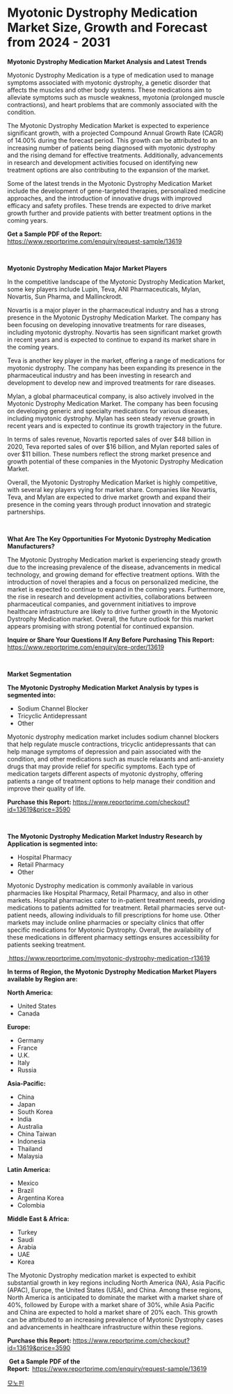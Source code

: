 <p><h1>Myotonic Dystrophy Medication Market Size, Growth and Forecast from 2024 - 2031</h1></p><p><strong>Myotonic Dystrophy Medication Market Analysis and Latest Trends</strong></p>
<p><p>Myotonic Dystrophy Medication is a type of medication used to manage symptoms associated with myotonic dystrophy, a genetic disorder that affects the muscles and other body systems. These medications aim to alleviate symptoms such as muscle weakness, myotonia (prolonged muscle contractions), and heart problems that are commonly associated with the condition.</p><p>The Myotonic Dystrophy Medication Market is expected to experience significant growth, with a projected Compound Annual Growth Rate (CAGR) of 14.00% during the forecast period. This growth can be attributed to an increasing number of patients being diagnosed with myotonic dystrophy and the rising demand for effective treatments. Additionally, advancements in research and development activities focused on identifying new treatment options are also contributing to the expansion of the market.</p><p>Some of the latest trends in the Myotonic Dystrophy Medication Market include the development of gene-targeted therapies, personalized medicine approaches, and the introduction of innovative drugs with improved efficacy and safety profiles. These trends are expected to drive market growth further and provide patients with better treatment options in the coming years.</p></p>
<p><strong>Get a Sample PDF of the Report:&nbsp;</strong> <a href="https://www.reportprime.com/enquiry/request-sample/13619">https://www.reportprime.com/enquiry/request-sample/13619</a></p>
<p>&nbsp;</p>
<p><strong>Myotonic Dystrophy Medication Major Market Players</strong></p>
<p><p>In the competitive landscape of the Myotonic Dystrophy Medication Market, some key players include Lupin, Teva, ANI Pharmaceuticals, Mylan, Novartis, Sun Pharma, and Mallinckrodt. </p><p>Novartis is a major player in the pharmaceutical industry and has a strong presence in the Myotonic Dystrophy Medication Market. The company has been focusing on developing innovative treatments for rare diseases, including myotonic dystrophy. Novartis has seen significant market growth in recent years and is expected to continue to expand its market share in the coming years.</p><p>Teva is another key player in the market, offering a range of medications for myotonic dystrophy. The company has been expanding its presence in the pharmaceutical industry and has been investing in research and development to develop new and improved treatments for rare diseases.</p><p>Mylan, a global pharmaceutical company, is also actively involved in the Myotonic Dystrophy Medication Market. The company has been focusing on developing generic and specialty medications for various diseases, including myotonic dystrophy. Mylan has seen steady revenue growth in recent years and is expected to continue its growth trajectory in the future.</p><p>In terms of sales revenue, Novartis reported sales of over $48 billion in 2020, Teva reported sales of over $16 billion, and Mylan reported sales of over $11 billion. These numbers reflect the strong market presence and growth potential of these companies in the Myotonic Dystrophy Medication Market.</p><p>Overall, the Myotonic Dystrophy Medication Market is highly competitive, with several key players vying for market share. Companies like Novartis, Teva, and Mylan are expected to drive market growth and expand their presence in the coming years through product innovation and strategic partnerships.</p></p>
<p>&nbsp;</p>
<p><strong>What Are The Key Opportunities For Myotonic Dystrophy Medication Manufacturers?</strong></p>
<p><p>The Myotonic Dystrophy Medication market is experiencing steady growth due to the increasing prevalence of the disease, advancements in medical technology, and growing demand for effective treatment options. With the introduction of novel therapies and a focus on personalized medicine, the market is expected to continue to expand in the coming years. Furthermore, the rise in research and development activities, collaborations between pharmaceutical companies, and government initiatives to improve healthcare infrastructure are likely to drive further growth in the Myotonic Dystrophy Medication market. Overall, the future outlook for this market appears promising with strong potential for continued expansion.</p></p>
<p><strong>Inquire or Share Your Questions If Any Before Purchasing This Report:</strong> <a href="https://www.reportprime.com/enquiry/pre-order/13619">https://www.reportprime.com/enquiry/pre-order/13619</a></p>
<p>&nbsp;</p>
<p><strong>Market Segmentation</strong></p>
<p><strong>The Myotonic Dystrophy Medication Market Analysis by types is segmented into:</strong></p>
<p><ul><li>Sodium Channel Blocker</li><li>Tricyclic Antidepressant</li><li>Other</li></ul></p>
<p><p>Myotonic dystrophy medication market includes sodium channel blockers that help regulate muscle contractions, tricyclic antidepressants that can help manage symptoms of depression and pain associated with the condition, and other medications such as muscle relaxants and anti-anxiety drugs that may provide relief for specific symptoms. Each type of medication targets different aspects of myotonic dystrophy, offering patients a range of treatment options to help manage their condition and improve their quality of life.</p></p>
<p><strong>Purchase this Report:&nbsp;</strong><a href="https://www.reportprime.com/checkout?id=13619&price=3590">https://www.reportprime.com/checkout?id=13619&price=3590</a></p>
<p>&nbsp;</p>
<p><strong>The Myotonic Dystrophy Medication Market Industry Research by Application is segmented into:</strong></p>
<p><ul><li>Hospital Pharmacy</li><li>Retail Pharmacy</li><li>Other</li></ul></p>
<p><p>Myotonic Dystrophy medication is commonly available in various pharmacies like Hospital Pharmacy, Retail Pharmacy, and also in other markets. Hospital pharmacies cater to in-patient treatment needs, providing medications to patients admitted for treatment. Retail pharmacies serve out-patient needs, allowing individuals to fill prescriptions for home use. Other markets may include online pharmacies or specialty clinics that offer specific medications for Myotonic Dystrophy. Overall, the availability of these medications in different pharmacy settings ensures accessibility for patients seeking treatment.</p></p>
<p><a href="https://www.reportprime.com/myotonic-dystrophy-medication-r13619">&nbsp;https://www.reportprime.com/myotonic-dystrophy-medication-r13619</a></p>
<p><strong>In terms of Region, the Myotonic Dystrophy Medication Market Players available by Region are:</strong></p>
<p>
    <p> <strong> North America: </strong>
        <ul>
            <li>United States</li>
            <li>Canada</li>
        </ul>
        </p> 
    <p> <strong> Europe: </strong>
        <ul>
            <li>Germany</li>
            <li>France</li>
            <li>U.K.</li>
            <li>Italy</li>
            <li>Russia</li>
        </ul>
        </p> 
    <p> <strong> Asia-Pacific: </strong>
        <ul>
            <li>China</li>
            <li>Japan</li>
            <li>South Korea</li>
            <li>India</li>
            <li>Australia</li>
            <li>China Taiwan</li>
            <li>Indonesia</li>
            <li>Thailand</li>
            <li>Malaysia</li>
        </ul>
        </p> 
    <p> <strong> Latin America: </strong>
        <ul>
            <li>Mexico</li>
            <li>Brazil</li>
            <li>Argentina Korea</li>
            <li>Colombia</li>
        </ul>
        </p> 
    <p> <strong> Middle East & Africa: </strong>
        <ul>
            <li>Turkey</li>
            <li>Saudi</li>
            <li>Arabia</li>
            <li>UAE</li>
            <li>Korea</li>
        </ul>
    </p>
    </p>
<p><p>The Myotonic Dystrophy medication market is expected to exhibit substantial growth in key regions including North America (NA), Asia Pacific (APAC), Europe, the United States (USA), and China. Among these regions, North America is anticipated to dominate the market with a market share of 40%, followed by Europe with a market share of 30%, while Asia Pacific and China are expected to hold a market share of 20% each. This growth can be attributed to an increasing prevalence of Myotonic Dystrophy cases and advancements in healthcare infrastructure within these regions.</p></p>
<p><strong>Purchase this Report: </strong><a href="https://www.reportprime.com/checkout?id=13619&price=3590">https://www.reportprime.com/checkout?id=13619&price=3590</a></p>
<p>&nbsp;<strong>Get a Sample PDF of the Report:&nbsp;&nbsp;</strong><a href="https://www.reportprime.com/enquiry/request-sample/13619">https://www.reportprime.com/enquiry/request-sample/13619</a></p>
<p><strong></strong></p>
<p><p><a href="https://github.com/akzkkws047661437/Market-Research-Report-List-1/blob/main/559308922643.md">모노핀</a></p></p>